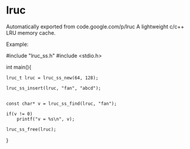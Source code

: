 # lruc
Automatically exported from code.google.com/p/lruc
A lightweight c/c++ LRU memory cache. 

Example:

#include "lruc_ss.h"
#include <stdio.h>

int main(){

    lruc_t lruc = lruc_ss_new(64, 128);

    lruc_ss_insert(lruc, "fan", "abcd");


    const char* v = lruc_ss_find(lruc, "fan");

    if(v != 0)
        printf("v = %s\n", v);

    lruc_ss_free(lruc);
}

